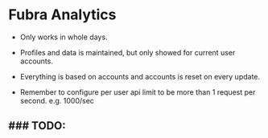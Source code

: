 # Fubra Analytics

- Only works in whole days.

- Profiles and data is maintained, but only showed for current user accounts.

- Everything is based on accounts and accounts is reset on every update.

- Remember to configure per user api limit to be more than 1 request per second. e.g. 1000/sec


### TODO:
---

